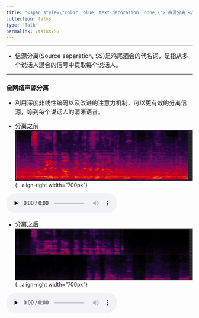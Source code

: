 ```yaml
---
title: "<span style=\"color: blue; text-decoration: none;\"> 声源分离 </span>"   
collection: talks
type: "Talk"
permalink: /talks/SS
---
```


---
- <font size=3> 信源分离(Source separation, SS)是鸡尾酒会的代名词，是指从多个说话人混合的信号中提取每个说话人。</font>  


---
###  全网络声源分离
- <font size=3> 利用深度非线性编码以及改进的注意力机制，可以更有效的分离信源，等到每个说话人的清晰语音。</font>  
  
 
- <font size=3> 分离之前</font>  
![AEC before](/images/nessbefore.png){: .align-right  width="700px"}

​<audio id="audio" controls="" preload="none">
      <source id="wav" src="../files/nessbefore.wav">{: .align-center}


- <font size=3> 分离之后</font>  
![AEC before](/images/nessafter.png){: .align-right width="700px"}

​<audio id="audio" controls="" preload="none">
      <source id="wav" src="../files/nessafter.wav">{: .align-center}

